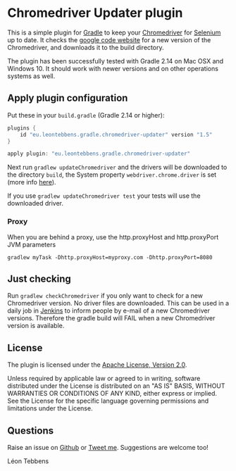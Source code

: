 Chromedriver Updater plugin
===========================

This is a simple plugin for [Gradle](http://www.gradle.org/) to keep your [Chromedriver](https://sites.google.com/a/chromium.org/chromedriver/) for [Selenium](http://seleniumhq.org) up to date.
It checks the [google code website](http://chromedriver.storage.googleapis.com/index.html) for a new version of the Chromedriver, and downloads it to the build directory.

The plugin has been successfully tested with Gradle 2.14 on Mac OSX and Windows 10.
It should work with newer versions and on other operations systems as well.


Apply plugin configuration
--------------------------

Put these in your `build.gradle` (Gradle 2.14 or higher):

```groovy
plugins {
    id "eu.leontebbens.gradle.chromedriver-updater" version "1.5"
}
```

```groovy
apply plugin: "eu.leontebbens.gradle.chromedriver-updater"
```

Next run `gradlew updateChromedriver` and the drivers will be downloaded to the directory `build`, the
System property `webdriver.chrome.driver` is set (more info [here](https://sites.google.com/a/chromium.org/chromedriver/getting-started)).
 
If you use `gradlew updateChromedriver test` your tests will use the downloaded driver.


### Proxy
When you are behind a proxy, use the http.proxyHost and http.proxyPort JVM parameters
```
gradlew myTask -Dhttp.proxyHost=myproxy.com -Dhttp.proxyPort=8080
```


Just checking
-------------

Run `gradlew checkChromedriver` if you only want to check for a new Chromedriver version. No driver files are downloaded.
This can be used in a daily job in [Jenkins](http://jenkins-ci.org) to inform people by e-mail of a new Chromedriver versions.
Therefore the gradle build will FAIL when a new Chromedriver version is available.


License
-------

The plugin is licensed under the
[Apache License, Version 2.0](http://www.apache.org/licenses/LICENSE-2.0).

Unless required by applicable law or agreed to in writing, software
distributed under the License is distributed on an "AS IS" BASIS,
WITHOUT WARRANTIES OR CONDITIONS OF ANY KIND, either express or implied.
See the License for the specific language governing permissions and
limitations under the License.


Questions
---------
Raise an issue on [Github](Gitbub.com/leontebbens) or [Tweet me](twitter.com/leontebbens).
Suggestions are welcome too!

Léon Tebbens

